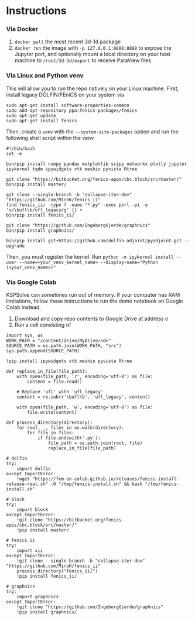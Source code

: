 # Instructions
### Via Docker
1. `docker pull` the most recent 3d-1d package
2. `docker run` the image with `-p 127.0.0.1:8888:8888` to expose the Jupyter port, and optionally mount a local directory on your host machine to `/root/3d-1d/export` to receive ParaView files

### Via Linux and Python venv
This will allow you to run the repo natively on your Linux machine. First, install legacy DOLFIN/FEniCS on your system via
```
sudo apt-get install software-properties-common
sudo add-apt-repository ppa:fenics-packages/fenics
sudo apt-get update
sudo apt-get install fenics
```
Then, create a `venv` with the `--system-site-packages` option and run the following shell script within the venv
```
#!/bin/bash
set -e
    
bin/pip install numpy pandas matplotlib scipy networkx plotly jupyter ipykernel tqdm ipywidgets vtk meshio pyvista Rtree

git clone "https://bitbucket.org/fenics-apps/cbc.block/src/master/"
bin/pip install master/

git clone --single-branch -b "collapse-iter-dev" "https://github.com/MiroK/fenics_ii"
find fenics_ii/ -type f -name "*.py" -exec perl -pi -e 's/\bufl\b/ufl_legacy/g' {} +
bin/pip install fenics_ii/

git clone "https://github.com/IngeborgGjerde/graphnics"
bin/pip install graphnics/

bin/pip install git+https://github.com/dolfin-adjoint/pyadjoint.git --upgrade
```
Then, you must register the kernel. Run `python -m ipykernel install --user --name=<your_venv_kernel_name> --display-name="Python (<your_venv_name>)"`

### Via Google Colab
KSPSolve can sometimes run out of memory. If your computer has RAM limitations, follow these instructions to run the demo notebook on Google Colab instead.
1. Download and copy repo contents to Google Drive at address `d`
2. Run a cell consisting of
```
import sys, os
WORK_PATH = "/content/drive/MyDrive/<d>"
SOURCE_PATH = os.path.join(WORK_PATH, "src")
sys.path.append(SOURCE_PATH)

!pip install ipywidgets vtk meshio pyvista Rtree

def replace_in_file(file_path):
    with open(file_path, 'r', encoding='utf-8') as file:
        content = file.read()

    # Replace 'ufl' with 'ufl_legacy'
    content = re.sub(r'\bufl\b', 'ufl_legacy', content)

    with open(file_path, 'w', encoding='utf-8') as file:
        file.write(content)

def process_directory(directory):
    for root, _, files in os.walk(directory):
        for file in files:
            if file.endswith('.py'):
                file_path = os.path.join(root, file)
                replace_in_file(file_path)

# dolfin
try:
    import dolfin
except ImportError:
    !wget "https://fem-on-colab.github.io/releases/fenics-install-release-real.sh" -O "/tmp/fenics-install.sh" && bash "/tmp/fenics-install.sh"

# block
try:
    import block
except ImportError:
    !git clone "https://bitbucket.org/fenics-apps/cbc.block/src/master/"
    !pip install master/

# fenics_ii
try:
    import xii
except ImportError:
    !git clone --single-branch -b "collapse-iter-dev" "https://github.com/MiroK/fenics_ii"
    process_directory("fenics_ii/")
    !pip install fenics_ii/

# graphnics
try:
    import graphnics
except ImportError:
    !git clone "https://github.com/IngeborgGjerde/graphnics"
    !pip install graphnics/
```
